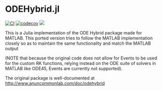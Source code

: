 # ODEHybrid.jl

[![CI](https://github.com/benjjensen/ODEHybrid.jl/actions/workflows/CI.yml/badge.svg)](https://github.com/benjjensen/ODEHybrid.jl/actions/workflows/CI.yml)
[![codecov](https://codecov.io/gh/benjjensen/ODEHybrid.jl/branch/main/graph/badge.svg?token=XFGG3UQSNX)](https://codecov.io/gh/benjjensen/ODEHybrid.jl) 
[![](https://img.shields.io/badge/docs-stable-blue.svg)](http://benjjensen.github.io/ODEHybrid.jl.git/dev)

This is a Julia implementation of the ODE Hybrid package made for MATLAB.
This ported version tries to follow the MATLAB implementation closely so as to maintain the same functionality
and match the MATLAB output 

(NOTE that because the original code does not allow for Events to be used for the custom RK functions, 
relying instead on the ODE suite of solvers in MATLAB like ODE45, Events are currently not supported).

The original package is well-documented at http://www.anuncommonlab.com/doc/odehybrid 